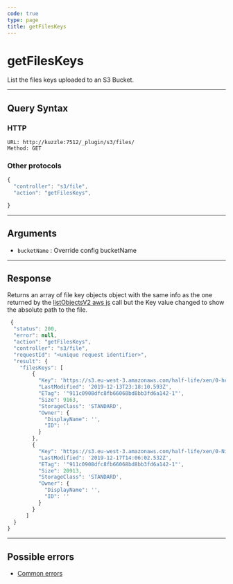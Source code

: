 ```yaml
---
code: true
type: page
title: getFilesKeys
---
```


# getFilesKeys

List the files keys uploaded to an S3 Bucket.

---

## Query Syntax

### HTTP

```http
URL: http://kuzzle:7512/_plugin/s3/files/
Method: GET
```

### Other protocols

```js
{
  "controller": "s3/file",
  "action": "getFilesKeys",

}
```

---

## Arguments

- `bucketName` : Override config bucketName

---

## Response

Returns an array of file key objects object with the same info as the one returned by the [listObjectsV2 aws js](https://docs.aws.amazon.com/AWSJavaScriptSDK/latest/AWS/S3.html#listObjectsV2-propertycontaining) call but the Key value changed to show the absolute path to the file.

```js
 {
  "status": 200,
  "error": null,
  "action": "getFilesKeys",
  "controller": "s3/file",
  "requestId": "<unique request identifier>",
  "result": {
    "filesKeys": [
        {
          "Key": 'https://s3.eu-west-3.amazonaws.com/half-life/xen/0-headcrab.png',
          "LastModified": '2019-12-13T23:18:10.593Z',
          "ETag": '"911c0908dfc8fb66068bd8bb3fd6a142-1"',
          "Size": 9163,
          "StorageClass": 'STANDARD',
          "Owner": {
            "DisplayName": '',
            "ID": ''
          }
        },
        {
          "Key": 'https://s3.eu-west-3.amazonaws.com/half-life/xen/0-Nihilanth.png',
          "LastModified": '2019-12-17T14:06:02.532Z',
          "ETag": '"911c0908dfc8fb66068bd8bb3fd6a142-1"',
          "Size": 20913,
          "StorageClass": 'STANDARD',
          "Owner": {
            "DisplayName": '',
            "ID": ''
          }
        }
      ]
  }
}
```

---

## Possible errors

- [Common errors](/core/1/api/essentials/errors#common-errors)
